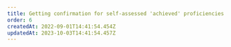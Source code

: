 ```yaml
---
title: Getting confirmation for self-assessed 'achieved' proficiencies
order: 6
createdAt: 2022-09-01T14:41:54.454Z
updatedAt: 2023-10-03T14:41:54.457Z
---
```

